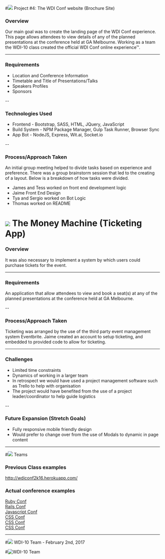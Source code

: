 #![](https://ga-dash.s3.amazonaws.com/production/assets/logo-9f88ae6c9c3871690e33280fcf557f33.png) Project #4: The WDI Conf website (Brochure Site)

### Overview

Our main goal was to create the landing page of the WDI Conf experience. This page allows attendees to view details of any of the planned presentations at the conference held at GA Melbourne. Working as a team the WDI-10 class created the official WDI Conf online experience™. 

---

### Requirements

- Location and Conference Information
- Timetable and Title of Presentations/Talks
- Speakers Profiles
- Sponsors

--

### Technologies Used

 - Frontend - Bootstrap, SASS, HTML, JQuery, JavaScript
 - Build System - NPM Package Manager, Gulp Task Runner, Browser Sync
 - App Bot - NodeJS, Express, Wit.ai, Socket.io

--

### Process/Approach Taken

An initial group meeting helped to divide tasks based on experience and preference.  There was a group brainstorm session that led to the creating of a layout.  Below is a breakdown of how tasks were divided.
 
 - James and Tess worked on front end development logic
 - Jaime Front End Design 
 - Tya and Sergio worked on Bot Logic
 - Thomas worked on README


# ![](https://ga-dash.s3.amazonaws.com/production/assets/logo-9f88ae6c9c3871690e33280fcf557f33.png) The Money Machine (Ticketing App)

### Overview

It was also necessary to implement a system by which users could purchase tickets for the event.  

---

### Requirements

An application that allow attendees to view and book a seat(s) at any of the planned presentations at the conference held at GA Melbourne.  

--

### Process/Approach Taken

Ticketing was arranged by the use of the third party event management system Eventbrite.  Jaime created an account to setup ticketing, and embedded to provided code to allow for ticketing.  

---

### Challenges

 - Limited time constraints 
 - Dynamics of working in a larger team
 - In retrospect we would have used a project management software such as Trello to help with organisation 
 - The project would have benefited from the use of a project leader/coordinator to help guide logistics

--

### Future Expansion (Stretch Goals)
 - Fully responsive mobile friendly design
 - Would prefer to change over from the use of Modals to dynamic in page content 
 
---

#![](https://ga-dash.s3.amazonaws.com/production/assets/logo-9f88ae6c9c3871690e33280fcf557f33.png)  Teams

### Previous Class examples
http://wdiconf2k16.herokuapp.com/

### Actual conference examples
[Ruby Conf](http://www.rubyconf.org.au/)  
[Rails Conf](http://railsconf.com/)  
[Javascript Conf](http://2015.jsconf.us/)  
[CSS Conf](http://2014.cssconf.asia/)  
[CSS Conf](https://2015.cssconf.com/)  
[CSS Conf](http://2014.cssconf.com.au/)  

---

#![](https://ga-dash.s3.amazonaws.com/production/assets/logo-9f88ae6c9c3871690e33280fcf557f33.png)  WDI-10 Team - February 2nd, 2017

#![WDI-10 Team](https://lh6.googleusercontent.com/VZuxw2WXp-ROZxN0nWp5C0pJQZgjtqsrlOsEbcjVFlVM6nyfp7Awp4qxxfN7m1OQZ5VtAzxAScmN-Mw=w3360-h1764-rw)
